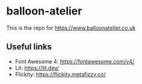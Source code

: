 # balloon-atelier

This is the repo for <https://www.balloonatelier.co.uk>

## Useful links

- Font Awesome 4: <https://fontawesome.com/v4/>
- Lit: <https://lit.dev/>
- Flickity: <https://flickity.metafizzy.co/>
